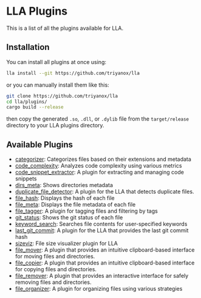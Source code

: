 # LLA Plugins

This is a list of all the plugins available for LLA.

## Installation

You can install all plugins at once using:

```bash
lla install --git https://github.com/triyanox/lla
```

or you can manually install them like this:

```bash
git clone https://github.com/triyanox/lla
cd lla/plugins/
cargo build --release
```

then copy the generated `.so`, `.dll`, or `.dylib` file from the `target/release` directory to your LLA plugins directory.

## Available Plugins

- [categorizer](https://github.com/chaqchase/lla/tree/main/plugins/categorizer): Categorizes files based on their extensions and metadata
- [code_complexity](https://github.com/chaqchase/lla/tree/main/plugins/code_complexity): Analyzes code complexity using various metrics
- [code_snippet_extractor](https://github.com/chaqchase/lla/tree/main/plugins/code_snippet_extractor): A plugin for extracting and managing code snippets
- [dirs_meta](https://github.com/chaqchase/lla/tree/main/plugins/dirs_meta): Shows directories metadata
- [duplicate_file_detector](https://github.com/chaqchase/lla/tree/main/plugins/duplicate_file_detector): A plugin for the LLA that detects duplicate files.
- [file_hash](https://github.com/chaqchase/lla/tree/main/plugins/file_hash): Displays the hash of each file
- [file_meta](https://github.com/chaqchase/lla/tree/main/plugins/file_meta): Displays the file metadata of each file
- [file_tagger](https://github.com/chaqchase/lla/tree/main/plugins/file_tagger): A plugin for tagging files and filtering by tags
- [git_status](https://github.com/chaqchase/lla/tree/main/plugins/git_status): Shows the git status of each file
- [keyword_search](https://github.com/chaqchase/lla/tree/main/plugins/keyword_search): Searches file contents for user-specified keywords
- [last_git_commit](https://github.com/chaqchase/lla/tree/main/plugins/last_git_commit): A plugin for the LLA that provides the last git commit hash
- [sizeviz](https://github.com/chaqchase/lla/tree/main/plugins/sizeviz): File size visualizer plugin for LLA
- [file_mover](https://github.com/chaqchase/lla/tree/main/plugins/file_mover): A plugin that provides an intuitive clipboard-based interface for moving files and directories.
- [file_copier](https://github.com/chaqchase/lla/tree/main/plugins/file_copier): A plugin that provides an intuitive clipboard-based interface for copying files and directories.
- [file_remover](https://github.com/chaqchase/lla/tree/main/plugins/file_remover): A plugin that provides an interactive interface for safely removing files and directories.
- [file_organizer](https://github.com/chaqchase/lla/tree/main/plugins/file_organizer): A plugin for organizing files using various strategies
